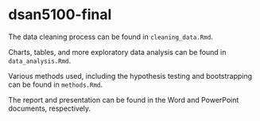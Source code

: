 # dsan5100-final

The data cleaning process can be found in `cleaning_data.Rmd`.

Charts, tables, and more exploratory data analysis can be found in `data_analysis.Rmd`.

Various methods used, including the hypothesis testing and bootstrapping can be found in `methods.Rmd`.

The report and presentation can be found in the Word and PowerPoint documents, respectively.

